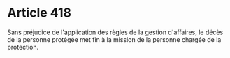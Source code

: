 # Article 418

Sans préjudice de l'application des règles de la gestion d'affaires, le décès de la personne protégée met fin à la mission de la personne chargée de la protection.

